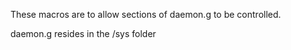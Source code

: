 These macros are to allow sections of daemon.g to be controlled.

daemon.g resides in the /sys folder
